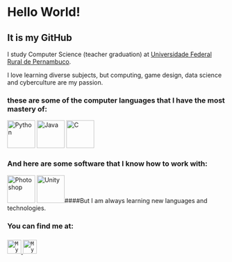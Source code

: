 
<h1>Hello World!</h1>

<h2>It is my GitHub</h2>
<p>I study Computer Science (teacher  graduation) at <a href = http://www.ufrpe.br/br/content/licenciatura-em-computa%C3%A7%C3%A3o>Universidade Federal Rural de Pernambuco</a>.</p>
<p>I love learning diverse subjects, but computing, game design, data science and cyberculture are my passion.</p>

<h3>these are some of the computer languages that I have the most mastery of:</h3>
<p float="left">
<img border="0" alt="Python" src="https://cdn.icon-icons.com/icons2/112/PNG/512/python_18894.png" width="64" height="64">
<img border="0" alt="Java" src="https://cdn.icon-icons.com/icons2/2415/PNG/512/java_original_logo_icon_146458.png" width="64" height="64">
<img border="0" alt="C" src="https://cdn.icon-icons.com/icons2/2415/PNG/512/c_original_logo_icon_146611.png" width="64" height="64">
</p>


<h3>And here are some software that I know how to work with: </h3>
<img border="0" alt="Photoshop" src="https://cdn.icon-icons.com/icons2/2107/PNG/512/file_type_photoshop_icon_130268.png" width="64" height="64">
<img border="0" alt="Unity" src="https://cdn.icon-icons.com/icons2/2248/PNG/512/unity_icon_136074.png" width="64" height="64"




####But I am always learning new languages and technologies. <h3>

### You can find me at: <h3>

<a href="https://www.linkedin.com/in/renan-tomazini-b9a75263/">
  <code><img alt="My linkedin" width="32" src="https://cdn.icon-icons.com/icons2/1099/PNG/512/1485482199-linkedin_78667.png" /></code>
</a>

<a href="mailto:renantomazini@gmail.com">
  <code><img alt="My e-mail" width="32" src="https://cdn.icon-icons.com/icons2/1826/PNG/512/4202011emailgmaillogomailsocialsocialmedia-115677_115624.png" /></code>
</a>
